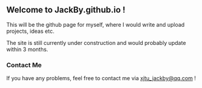 ## Welcome to JackBy.github.io !

This will be the github page for myself, where I would write and upload projects, ideas etc.

The site is still currently under construction and would probably update within 3 months.


### Contact Me

If you have any problems, feel free to contact me via
<xjtu_jackby@qq.com> !  <br>
